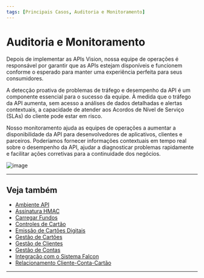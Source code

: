 ```yaml
---
tags: [Principais Casos, Auditoria e Monitoramento]
---
```


# Auditoria e Monitoramento

Depois de implementar as APIs Vision, nossa equipe de operações é responsável por garantir que as APIs estejam disponíveis e funcionem conforme o esperado para manter uma experiência perfeita para seus consumidores.

A detecção proativa de problemas de tráfego e desempenho da API é um componente essencial para o sucesso da equipe. À medida que o tráfego da API aumenta, sem acesso a análises de dados detalhadas e alertas contextuais, a capacidade de atender aos Acordos de Nível de Serviço (SLAs) do cliente pode estar em risco.

Nosso monitoramento ajuda as equipes de operações a aumentar a disponibilidade da API para desenvolvedores de aplicativos, clientes e parceiros. Poderíamos fornecer informações contextuais em tempo real sobre o desempenho da API, ajudar a diagnosticar problemas rapidamente e facilitar ações corretivas para a continuidade dos negócios.

![image](https://user-images.githubusercontent.com/111396588/208849666-f5ea2024-b00a-4d74-936f-f975073a1731.png)

---

## Veja também

- [Ambiente API](?path=docs/português/principais-casos/ambiente-api.md)
- [Assinatura HMAC](?path=docs/português/principais-casos/hmac.md)
- [Carregar Fundos](?path=docs/português/principais-casos/carregar-fundos.md)
- [Controles de Cartão](?path=docs/português/principais-casos/controles-cartão.md)
- [Emissão de Cartões Digitais](?path=docs/português/principais-casos/emissão-cartões.md)
- [Gestão de Cartões](?path=docs/português/principais-casos/gestão-cartões.md)
- [Gestão de Clientes](?path=docs/português/principais-casos/gestão-clientes.md)
- [Gestão de Contas](?path=docs/português/principais-casos/gestão-contas.md)
- [Integração com o Sistema Falcon](?path=docs/português/principais-casos/integração-falcon.md)
- [Relacionamento Cliente-Conta-Cartão](?path=docs/português/principais-casos/relação.md)

---
